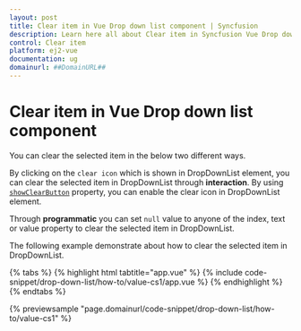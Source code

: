 ```yaml
---
layout: post
title: Clear item in Vue Drop down list component | Syncfusion
description: Learn here all about Clear item in Syncfusion Vue Drop down list component of Syncfusion Essential JS 2 and more.
control: Clear item 
platform: ej2-vue
documentation: ug
domainurl: ##DomainURL##
---
```


# Clear item in Vue Drop down list component

You can clear the selected item in the below two different ways.

By clicking on the `clear icon` which is shown in DropDownList element, you can clear the selected item in DropDownList through **interaction**. By using [`showClearButton`](https://ej2.syncfusion.com/vue/documentation/api/drop-down-list/#showclearbutton) property, you can enable the clear icon in DropDownList element.

Through **programmatic** you can set `null` value to anyone of the index, text or value property to clear the selected item in DropDownList.

The following example demonstrate about how to clear the selected item in DropDownList.

{% tabs %}
{% highlight html tabtitle="app.vue" %}
{% include code-snippet/drop-down-list/how-to/value-cs1/app.vue %}
{% endhighlight %}
{% endtabs %}
        
{% previewsample "page.domainurl/code-snippet/drop-down-list/how-to/value-cs1" %}
